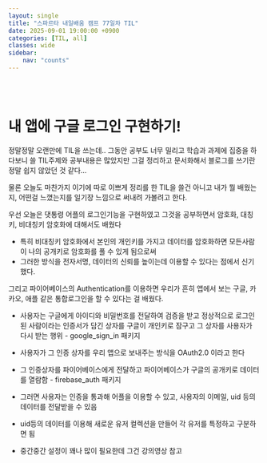 ```yaml
---
layout: single
title: "스파르타 내일배움 캠프 77일차 TIL"
date: 2025-09-01 19:00:00 +0900
categories: [TIL, all]
classes: wide
sidebar:
    nav: "counts"
---
```

<br><br>
# 내 앱에 구글 로그인 구현하기!

정말정말 오랜만에 TIL을 쓰는데.. 그동안 공부도 너무 밀리고 학습과 과제에 집중을 하다보니
쓸 TIL주제와 공부내용은 많았지만 그걸 정리하고 문서화해서 블로그를 쓰기란 정말 쉽지 않았던 것 같다...

물론 오늘도 마찬가지 이기에 따로 이쁘게 정리를 한 TIL을 쓸건 아니고 내가 뭘 배웠는지, 어떤걸 느꼈는지를 일기장 느낌으로 써내려 가볼려고 한다.

우선 오늘은 댓통령 어플의 로그인기능을 구현하였고 그것을 공부하면서 암호화, 대칭키, 비대칭키 암호화에 대해서도 배웠다
- 특히 비대칭키 암호화에서 본인의 개인키를 가지고 데이터를 암호화하면 모든사람이 나의 공개키로 암호화를 풀 수 있게 됨으로써
- 그러한 방식을 전자서명, 데이터의 신뢰를 높이는데 이용할 수 있다는 점에서 신기했다.

그리고 파이어베이스의 Authentication를 이용하면 우리가 흔히 앱에서 보는 구글, 카카오, 애플 같은 통합로그인을 할 수 있다는 걸 배웠다.
- 사용자는 구글에게 아이디와 비밀번호를 전달하여 검증을 받고 정상적으로 로그인 된 사람이라는 인증서가 담긴 상자를 구글이 개인키로 잠구고 그 상자를 사용자가 다시 받는 행위 - google_sign_in 패키지
- 사용자가 그 인증 상자를 우리 앱으로 보내주는 방식을 OAuth2.0 이라고 한다
- 그 인증상자를 파이어베이스에게 전달하고 파이어베이스가 구글의 공개키로 데이터를 열람함 - firebase_auth 패키지
- 그러면 사용자는 인증을 통과해 어플을 이용할 수 있고, 사용자의 이메일, uid 등의 데이터를 전달받을 수 있음
- uid등의 데이터를 이용해 새로운 유저 컬렉션을 만들어 각 유저를 특정하고 구분하면 됨

- 중간중간 설정이 꽤나 많이 필요한데 그건 강의영상 참고

